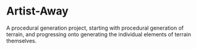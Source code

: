 # Artist-Away
A procedural generation project, starting with procedural generation of terrain, and progressing onto generating the individual elements of terrain themselves.
